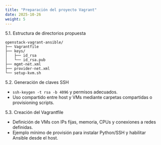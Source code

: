 ```yaml
---
title: "Preparación del proyecto Vagrant"
date: 2025-10-26
weight: 5
---
```


5.1. Estructura de directorios propuesta
```
openstack-vagrant-ansible/
├── Vagrantfile
├── keys/
│   ├── id_rsa
│   └── id_rsa.pub
├── mgmt-net.xml
├── provider-net.xml
└── setup-kvm.sh
```

5.2. Generación de claves SSH
- `ssh-keygen -t rsa -b 4096` y permisos adecuados.
- Uso compartido entre host y VMs mediante carpetas compartidas o provisioning scripts.

5.3. Creación del Vagrantfile
- Definición de VMs con IPs fijas, memoria, CPUs y conexiones a redes definidas.
- Ejemplo mínimo de provisión para instalar Python/SSH y habilitar Ansible desde el host.
